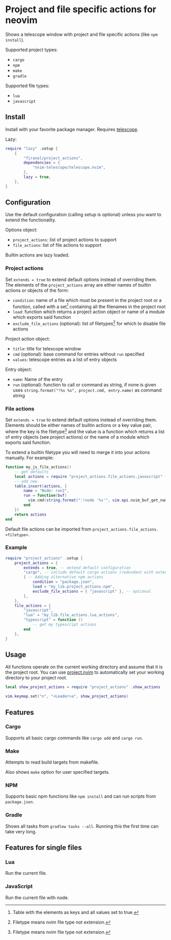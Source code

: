 # Project and file specific actions for neovim

Shows a telescope window with project and file specific actions
(like `npm install`).

Supported project types:
- `cargo`
- `npm`
- `make`
- `gradle`

Supported file types:
- `lua`
- `javascript`

## Install

Install with your favorite package manager.
Requires [telescope](https://github.com/nvim-telescope/telescope.nvim).

Lazy:
```lua
require "lazy" .setup {
    {
        "firanel/project_actions",
        dependencies = {
            "nvim-telescope/telescope.nvim",
        },
        lazy = true,
    },
}
```

## Configuration

Use the default configuration (calling setup is optional) unless you want to
extend the functionality.

Options object:
- `project_actions`: list of project actions to support
- `file_actions`: list of file actions to support

Builtin actions are lazy loaded.

### Project actions

Set `extends = true` to extend default options instead of overriding them.
The elements of the `project_actions` array are either names of builtin
actions or objects of the form:
- `condition`: name of a file which must be present in the project root
    or a function, called with a set[^1] containing all the filenames in the
    project root
- `load`: function which returns a project action object
    or name of a module which exports said function
- `exclude_file_actions` (optional): list of filetypes[^2] for which to disable
    file actions

Project action object:
- `title`: title for telescope window
- `cmd` (optional): base command for entries without `run` specified
- `values`: telescope entries as a list of entry objects

Entry object:
- `name`: Name of the entry
- `run` (optional): function to call or command as string,
    if none is given uses `string.format("!%s %s", project.cmd, entry.name)`
    as command string

[^1]: Table with the elements as keys and all values set to true.

### File actions

Set `extends = true` to extend default options instead of overriding them.
Elements should be either names of builtin actions or a key value pair,
where the key is the filetype[^2] and the value is a function which returns
a list of entry objects (see project actions) or the name of a module
which exports said function.

To extend a builtin filetype you will need to merge it into your actions manually.
For example:
```lua
function my_js_file_actions()
    -- get defaults
    local actions = require "project_actions.file_actions.javascript" ()
    -- add new
    table.insert(actions, {
        name = "Node: run2",
        run = function(buf)
          vim.cmd(string.format(":!node '%s'", vim.api.nvim_buf_get_name(buf)))
        end
    })
    return actions
end
```
Default file actions can be imported from
`project_actions.file_actions.<filetype>`.

[^2]: Filetype means nvim file type not extension.

### Example

```lua
require "project_actions" .setup {
    project_actions = {
        extends = true, -- extend default configuration
        "cargo", -- include default cargo actions (redundant with extends)
        { -- Adding alternative npm actions
            condition = "package.json",
            load = "my_lib.project_actions.npm",
            exclude_file_actions = { "javascript" }, -- optional
        },
    },
    file_actions = {
        "javascript",
        "lua" = "my_lib.file_actions.lua_actions",
        "typescript" = function ()
            -- get my typescript actions
        end
    },
}
```

## Usage

All functions operate on the current working directory
and assume that it is the project root.
You can use [project.nvim](https://github.com/ahmedkhalf/project.nvim)
to automatically set your working directory to your project root.

```lua
local show_project_actions = require "project_actions" .show_actions

vim.keymap.set("n", "<Leader>a", show_project_actions)
```

## Features

### Cargo

Supports all basic cargo commands like `cargo add` and `cargo run`.

### Make

Attempts to read build targets from makefile.

Also shows `make` option for user specified targets.

### NPM

Supports basic npm functions like `npm install`
and can run scripts from `package.json`.

### Gradle

Shows all tasks from `gradlew tasks --all`.
Running this the first time can take very long.

## Features for single files

### Lua

Run the current file.

### JavaScript

Run the current file with node.
